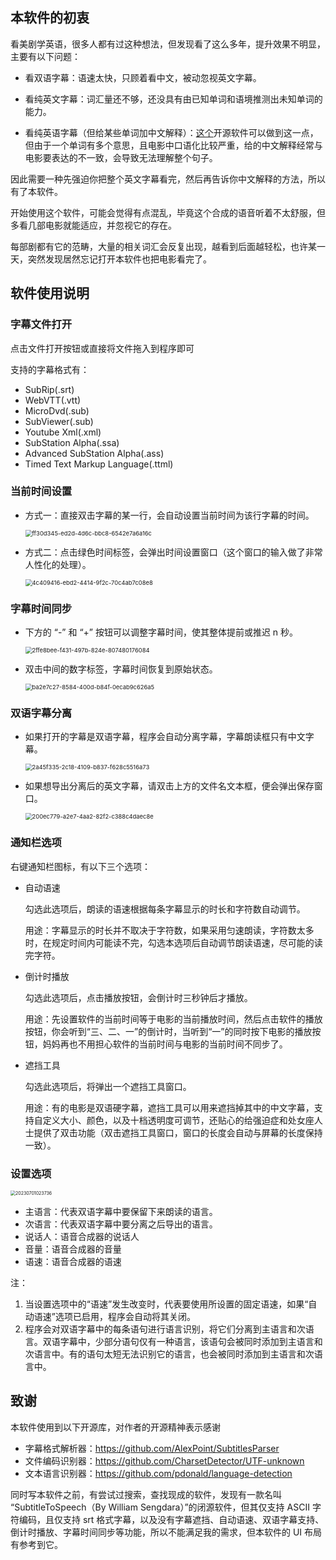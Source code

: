 

## 本软件的初衷

看美剧学英语，很多人都有过这种想法，但发现看了这么多年，提升效果不明显，主要有以下问题：

- 看双语字幕：语速太快，只顾着看中文，被动忽视英文字幕。

- 看纯英文字幕：词汇量还不够，还没具有由已知单词和语境推测出未知单词的能力。

- 看纯英语字幕（但给某些单词加中文解释）：[这个](https://github.com/studyzy/LearnEnglishBySubtitle)开源软件可以做到这一点，但由于一个单词有多个意思，且电影中口语化比较严重，给的中文解释经常与电影要表达的不一致，会导致无法理解整个句子。

因此需要一种先强迫你把整个英文字幕看完，然后再告诉你中文解释的方法，所以有了本软件。



开始使用这个软件，可能会觉得有点混乱，毕竟这个合成的语音听着不太舒服，但多看几部电影就能适应，并忽视它的存在。

每部剧都有它的范畴，大量的相关词汇会反复出现，越看到后面越轻松，也许某一天，突然发现居然忘记打开本软件也把电影看完了。

## 软件使用说明

### 字幕文件打开

点击文件打开按钮或直接将文件拖入到程序即可

支持的字幕格式有：

- SubRip(.srt)
- WebVTT(.vtt)
- MicroDvd(.sub)
- SubViewer(.sub)
- Youtube Xml(.xml)
- SubStation Alpha(.ssa)
- Advanced SubStation Alpha(.ass)
- Timed Text Markup Language(.ttml)

### 当前时间设置

- 方式一：直接双击字幕的某一行，会自动设置当前时间为该行字幕的时间。

  <img src="https://raw.githubusercontent.com/JuchiaLu/subtitle-speaker/master/img/ff30d345-ed2d-4d6c-bbc8-6542e7a6a16c.gif" alt="ff30d345-ed2d-4d6c-bbc8-6542e7a6a16c" style="zoom: 67%;" />

- 方式二：点击绿色时间标签，会弹出时间设置窗口（这个窗口的输入做了非常人性化的处理）。

  <img src="https://raw.githubusercontent.com/JuchiaLu/subtitle-speaker/master/img/4c409416-ebd2-4414-9f2c-70c4ab7c08e8.gif" alt="4c409416-ebd2-4414-9f2c-70c4ab7c08e8" style="zoom: 67%;" />

### 字幕时间同步

- 下方的 “-” 和 “+” 按钮可以调整字幕时间，使其整体提前或推迟 n 秒。

  <img src="https://raw.githubusercontent.com/JuchiaLu/subtitle-speaker/master/img/2ffe8bee-f431-497b-824e-807480176084.gif" alt="2ffe8bee-f431-497b-824e-807480176084" style="zoom:67%;" />

- 双击中间的数字标签，字幕时间恢复到原始状态。

  <img src="https://raw.githubusercontent.com/JuchiaLu/subtitle-speaker/master/img/ba2e7c27-8584-400d-b84f-0ecab9c626a5.gif" alt="ba2e7c27-8584-400d-b84f-0ecab9c626a5" style="zoom:67%;" />

### 双语字幕分离

- 如果打开的字幕是双语字幕，程序会自动分离字幕，字幕朗读框只有中文字幕。

  <img src="https://raw.githubusercontent.com/JuchiaLu/subtitle-speaker/master/img/2a45f335-2c18-4109-b837-f628c5516a73.gif" alt="2a45f335-2c18-4109-b837-f628c5516a73" style="zoom:67%;" />

- 如果想导出分离后的英文字幕，请双击上方的文件名文本框，便会弹出保存窗口。

  <img src="https://raw.githubusercontent.com/JuchiaLu/subtitle-speaker/master/img/200ec779-a2e7-4aa2-82f2-c388c4daec8e.gif" alt="200ec779-a2e7-4aa2-82f2-c388c4daec8e" style="zoom:67%;" />

### 通知栏选项

右键通知栏图标，有以下三个选项：

- 自动语速

  勾选此选项后，朗读的语速根据每条字幕显示的时长和字符数自动调节。

  用途：字幕显示的时长并不取决于字符数，如果采用匀速朗读，字符数太多时，在规定时间内可能读不完，勾选本选项后自动调节朗读语速，尽可能的读完字符。

- 倒计时播放

  勾选此选项后，点击播放按钮，会倒计时三秒钟后才播放。

  用途：先设置软件的当前时间等于电影的当前播放时间，然后点击软件的播放按钮，你会听到“三、二、一”的倒计时，当听到“一”的同时按下电影的播放按钮，妈妈再也不用担心软件的当前时间与电影的当前时间不同步了。

- 遮挡工具

  勾选此选项后，将弹出一个遮挡工具窗口。

  用途：有的电影是双语硬字幕，遮挡工具可以用来遮挡掉其中的中文字幕，支持自定义大小、颜色，以及十档透明度可调节，还贴心的给强迫症和处女座人士提供了双击功能（双击遮挡工具窗口，窗口的长度会自动与屏幕的长度保持一致）。

### 设置选项

<img src="https://raw.githubusercontent.com/JuchiaLu/subtitle-speaker/master/img/20230701023736.png" alt="20230701023736" style="zoom: 50%;" />

- 主语言：代表双语字幕中要保留下来朗读的语言。
- 次语言：代表双语字幕中要分离之后导出的语言。
- 说话人：语音合成器的说话人
- 音量：语音合成器的音量
- 语速：语音合成器的语速



注：

1. 当设置选项中的“语速”发生改变时，代表要使用所设置的固定语速，如果“自动语速”选项已启用，程序会自动将其关闭。
2. 程序会对双语字幕中的每条语句进行语言识别，将它们分离到主语言和次语言。双语字幕中，少部分语句仅有一种语言，该语句会被同时添加到主语言和次语言中。有的语句太短无法识别它的语言，也会被同时添加到主语言和次语言中。

## 致谢

本软件使用到以下开源库，对作者的开源精神表示感谢

- 字幕格式解析器：https://github.com/AlexPoint/SubtitlesParser
- 文件编码识别器：https://github.com/CharsetDetector/UTF-unknown
- 文本语言识别器：https://github.com/pdonald/language-detection

同时写本软件之前，有尝试过搜索，查找现成的软件，发现有一款名叫 “SubtitleToSpeech（By William Sengdara）”的闭源软件，但其仅支持 ASCII 字符编码，且仅支持 srt 格式字幕，以及没有字幕遮挡、自动语速、双语字幕支持、倒计时播放、字幕时间同步等功能，所以不能满足我的需求，但本软件的 UI 布局有参考到它。


